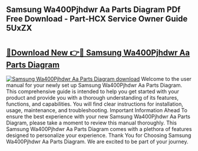 ## Samsung Wa400Pjhdwr Aa Parts Diagram PDf Free Download - Part-HCX Service Owner Guide 5UxZX

# <h2><a href="http://dfhl529.blite.top/?on=Samsung+Wa400Pjhdwr+Aa+Parts+Diagram">🔗Download New 👉🔴 Samsung Wa400Pjhdwr Aa Parts Diagram</a></h2>

[![Samsung Wa400Pjhdwr Aa Parts Diagram download](https://i.imgur.com/lujVjoI.png)](http://dfhl529.blite.top/?on=Samsung+Wa400Pjhdwr+Aa+Parts+Diagram)
Welcome to the user manual for your newly set up Samsung Wa400Pjhdwr Aa Parts Diagram. This comprehensive guide is intended to help you get started with your product and provide you with a thorough understanding of its features, functions, and capabilities. You will find clear instructions for installation, usage, maintenance, and troubleshooting. Important Information Ahead To ensure the best experience with your new Samsung Wa400Pjhdwr Aa Parts Diagram, please take a moment to review this manual thoroughly. This Samsung Wa400Pjhdwr Aa Parts Diagram comes with a plethora of features designed to personalize your experience. Thank You for Choosing Samsung Wa400Pjhdwr Aa Parts Diagram. We are excited to be part of your journey.
